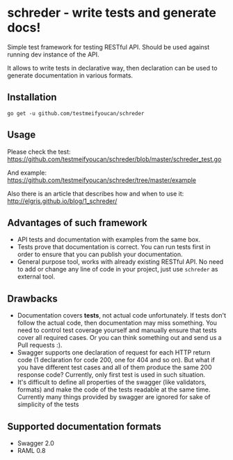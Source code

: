 # schreder - write tests and generate docs!

Simple test framework for testing RESTful API. Should be used against running dev instance of the API.

It allows to write tests in declarative way, then declaration can be used to generate documentation in various formats.

## Installation

```
go get -u github.com/testmeifyoucan/schreder
```

## Usage

Please check the test: https://github.com/testmeifyoucan/schreder/blob/master/schreder_test.go

And example: https://github.com/testmeifyoucan/schreder/tree/master/example

Also there is an article that describes how and when to use it: http://elgris.github.io/blog/1_schreder/

## Advantages of such framework

- API tests and documentation with examples from the same box.
- Tests prove that documentation is correct. You can run tests first in order to ensure that you can publish your documentation.
- General purpose tool, works with already existing RESTful API. No need to add or change any line of code in your project, just use `schreder` as external tool.

## Drawbacks

- Documentation covers **tests**, not actual code unfortunately. If tests don't follow the actual code, then documentation may miss something. You need to control test coverage yourself and manually ensure that tests cover all required cases. Or you can think something out and send us a Pull requests :).
- Swagger supports one declaration of request for each HTTP return code (1 declaration for code 200, one for 404 and so on). But what if you have different test cases and all of them produce the same 200 response code? Currently, only first test is used in such situation.
- It's difficult to define all properties of the swagger (like validators, formats) and make the code of the tests readable at the same time. Currently many things provided by swagger are ignored for sake of simplicity of the tests

## Supported documentation formats

- Swagger 2.0
- RAML 0.8